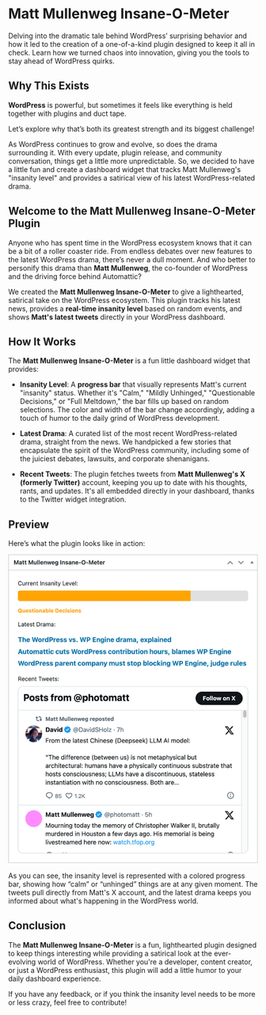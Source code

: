 # Matt Mullenweg Insane-O-Meter

Delving into the dramatic tale behind WordPress’ surprising behavior and how it led to the creation of a one-of-a-kind plugin designed to keep it all in check. Learn how we turned chaos into innovation, giving you the tools to stay ahead of WordPress quirks.

## **Why This Exists**
**WordPress** is powerful, but sometimes it feels like everything is held together with plugins and duct tape.

Let’s explore why that’s both its greatest strength and its biggest challenge!

As WordPress continues to grow and evolve, so does the drama surrounding it. With every update, plugin release, and community conversation, things get a little more unpredictable. So, we decided to have a little fun and create a dashboard widget that tracks Matt Mullenweg's "insanity level" and provides a satirical view of his latest WordPress-related drama.

## **Welcome to the Matt Mullenweg Insane-O-Meter Plugin**
Anyone who has spent time in the WordPress ecosystem knows that it can be a bit of a roller coaster ride. From endless debates over new features to the latest WordPress drama, there’s never a dull moment. And who better to personify this drama than **Matt Mullenweg**, the co-founder of WordPress and the driving force behind Automattic?

We created the **Matt Mullenweg Insane-O-Meter** to give a lighthearted, satirical take on the WordPress ecosystem. This plugin tracks his latest news, provides a **real-time insanity level** based on random events, and shows **Matt's latest tweets** directly in your WordPress dashboard.

## **How It Works**
The **Matt Mullenweg Insane-O-Meter** is a fun little dashboard widget that provides:

- **Insanity Level**: A **progress bar** that visually represents Matt's current "insanity" status. Whether it's "Calm," "Mildly Unhinged," "Questionable Decisions," or "Full Meltdown," the bar fills up based on random selections. The color and width of the bar change accordingly, adding a touch of humor to the daily grind of WordPress development.

- **Latest Drama**: A curated list of the most recent WordPress-related drama, straight from the news. We handpicked a few stories that encapsulate the spirit of the WordPress community, including some of the juiciest debates, lawsuits, and corporate shenanigans.

- **Recent Tweets**: The plugin fetches tweets from **Matt Mullenweg's X (formerly Twitter)** account, keeping you up to date with his thoughts, rants, and updates. It's all embedded directly in your dashboard, thanks to the Twitter widget integration.

## Preview
Here’s what the plugin looks like in action:

![Matt Mullenweg Insane-O-Meter Screenshot](screenshot.png)

As you can see, the insanity level is represented with a colored progress bar, showing how “calm” or “unhinged” things are at any given moment. The tweets pull directly from Matt's X account, and the latest drama keeps you informed about what's happening in the WordPress world.

## **Conclusion**
The **Matt Mullenweg Insane-O-Meter** is a fun, lighthearted plugin designed to keep things interesting while providing a satirical look at the ever-evolving world of WordPress. Whether you're a developer, content creator, or just a WordPress enthusiast, this plugin will add a little humor to your daily dashboard experience.

If you have any feedback, or if you think the insanity level needs to be more or less crazy, feel free to contribute!

